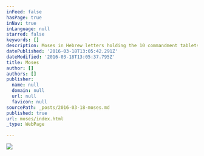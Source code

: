 ```yaml
---
inFeed: false
hasPage: true
inNav: true
inLanguage: null
starred: false
keywords: []
description: Moses in Hebrew letters holding the 10 commandment tablets
datePublished: '2016-03-18T13:05:42.291Z'
dateModified: '2016-03-18T13:05:37.795Z'
title: Moses
author: []
authors: []
publisher:
  name: null
  domain: null
  url: null
  favicon: null
sourcePath: _posts/2016-03-18-moses.md
published: true
url: moses/index.html
_type: WebPage

---
```

![](https://the-grid-user-content.s3-us-west-2.amazonaws.com/615cd065-601e-4864-8e26-973d2d2a87c2.jpg)